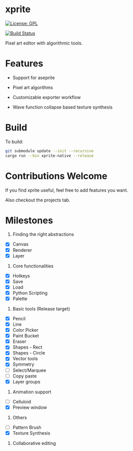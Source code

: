 # xprite

[![License: GPL](https://img.shields.io/badge/License-GPLv3-blue.svg)](https://www.gnu.org/licenses/gpl-3.0)

[![Build Status](https://travis-ci.org/rickyhan/xprite-editor.svg?branch=master)](https://travis-ci.org/rickyhan/xprite-editor)

Pixel art editor with algorithmic tools.

# Features

* Support for aseprite

* Pixel art algorithms

* Customizable exporter workflow

* Wave function collapse based texture synthesis

# Build

To build:

```bash
git submodule update --init --recursive
cargo run --bin xprite-native --release
```

# Contributions Welcome

If you find xprite useful, feel free to add features you want.

Also checkout the projects tab.

# Milestones

1. Finding the right abstractions
* [x] Canvas
* [x] Renderer
* [x] Layer

1. Core functionalities
* [x] Hotkeys
* [x] Save
* [x] Load
* [x] Python Scripting
* [x] Palette

1. Basic tools (Release target)
* [x] Pencil
* [x] Line
* [x] Color Picker
* [x] Paint Bucket
* [x] Eraser
* [x] Shapes - Rect
* [x] Shapes - Circle
* [x] Vector tools
* [x] Symmetry
* [ ] Select/Marquee
* [ ] Copy paste
* [x] Layer groups

1. Animation support
* [ ] Celluloid
* [x] Preview window

1. Others
* [ ] Pattern Brush
* [x] Texture Synthesis

1. Collaborative editing
